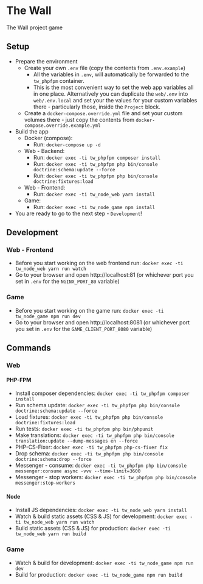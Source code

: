 # The Wall

The Wall project game


## Setup

* Prepare the environment
  * Create your own `.env` file (copy the contents from `.env.example`)
    * All the variables in `.env`, will automatically be forwarded to the `tw_phpfpm` container.
    * This is the most convenient way to set the web app variables all in one place. Alternatively you can duplicate the `web/.env` into `web/.env.local` and set your the values for your custom variables there - particularly those, inside the `Project` block.
  * Create a `docker-compose.override.yml` file and set your custom volumes there - just copy the contents from `docker-compose.override.example.yml`
* Build the app
  * Docker (compose):
    * Run: `docker-compose up -d`
  * Web - Backend:
    * Run: `docker exec -ti tw_phpfpm composer install`
    * Run: `docker exec -ti tw_phpfpm php bin/console doctrine:schema:update --force`
    * Run: `docker exec -ti tw_phpfpm php bin/console doctrine:fixtures:load`
  * Web - Frontend:
    * Run: `docker exec -ti tw_node_web yarn install`
  * Game:
    * Run: `docker exec -ti tw_node_game npm install`
* You are ready to go to the next step - `Development`!


## Development

### Web - Frontend

* Before you start working on the web frontend run: `docker exec -ti tw_node_web yarn run watch`
* Go to your browser and open http://localhost:81 (or whichever port you set in `.env` for the `NGINX_PORT_80` variable)

### Game

* Before you start working on the game run: `docker exec -ti tw_node_game npm run dev`
* Go to your browser and open http://localhost:8081 (or whichever port you set in `.env` for the `GAME_CLIENT_PORT_8080` variable)


## Commands

### Web

#### PHP-FPM

* Install composer dependencies: `docker exec -ti tw_phpfpm composer install`
* Run schema update: `docker exec -ti tw_phpfpm php bin/console doctrine:schema:update --force`
* Load fixtures: `docker exec -ti tw_phpfpm php bin/console doctrine:fixtures:load`
* Run tests: `docker exec -ti tw_phpfpm php bin/phpunit`
* Make translations: `docker exec -ti tw_phpfpm php bin/console translation:update --dump-messages en --force`
* PHP-CS-Fixer: `docker exec -ti tw_phpfpm php-cs-fixer fix`
* Drop schema: `docker exec -ti tw_phpfpm php bin/console doctrine:schema:drop --force`
* Messenger - consume: `docker exec -ti tw_phpfpm php bin/console messenger:consume async -vvv --time-limit=3600`
* Messenger - stop workers: `docker exec -ti tw_phpfpm php bin/console messenger:stop-workers`

#### Node

* Install JS dependencies: `docker exec -ti tw_node_web yarn install`
* Watch & build static assets (CSS & JS) for development: `docker exec -ti tw_node_web yarn run watch`
* Build static assets (CSS & JS) for production: `docker exec -ti tw_node_web yarn run build`

### Game

* Watch & build for development: `docker exec -ti tw_node_game npm run dev`
* Build for production: `docker exec -ti tw_node_game npm run build`
